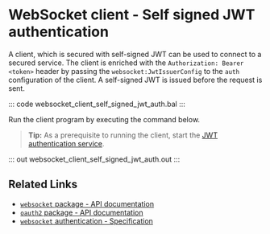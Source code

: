 # WebSocket client - Self signed JWT authentication

A client, which is secured with self-signed JWT can be used to connect to a secured service. The client is enriched with the `Authorization: Bearer <token>` header by passing the `websocket:JwtIssuerConfig` to the `auth` configuration of the client. A self-signed JWT is issued before the request is sent.

::: code websocket_client_self_signed_jwt_auth.bal :::

Run the client program by executing the command below.

>**Tip:** As a prerequisite to running the client, start the [JWT authentication service](/learn/by-example/websocket-service-jwt-auth/).

::: out websocket_client_self_signed_jwt_auth.out :::

## Related Links
- [`websocket` package - API documentation](https://lib.ballerina.io/ballerina/websocket/latest)
- [`oauth2` package - API documentation](https://lib.ballerina.io/ballerina/oauth2/latest/)
- [`websocket` authentication - Specification](/spec/websocket/#52-authentication-and-authorization)
